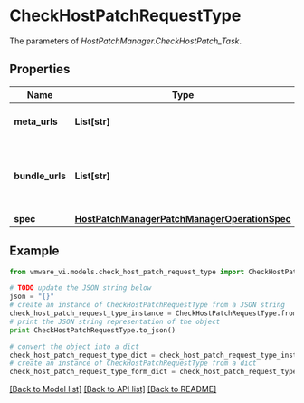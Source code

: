 # CheckHostPatchRequestType

The parameters of *HostPatchManager.CheckHostPatch_Task*. 

## Properties
Name | Type | Description | Notes
------------ | ------------- | ------------- | -------------
**meta_urls** | **List[str]** | a list of urls pointing to metadata.zip.  | [optional] 
**bundle_urls** | **List[str]** | a list of urls pointing to an \&quot;offline\&quot; bundle. It is not supported in 5.0 or later.  | [optional] 
**spec** | [**HostPatchManagerPatchManagerOperationSpec**](HostPatchManagerPatchManagerOperationSpec.md) |  | [optional] 

## Example

```python
from vmware_vi.models.check_host_patch_request_type import CheckHostPatchRequestType

# TODO update the JSON string below
json = "{}"
# create an instance of CheckHostPatchRequestType from a JSON string
check_host_patch_request_type_instance = CheckHostPatchRequestType.from_json(json)
# print the JSON string representation of the object
print CheckHostPatchRequestType.to_json()

# convert the object into a dict
check_host_patch_request_type_dict = check_host_patch_request_type_instance.to_dict()
# create an instance of CheckHostPatchRequestType from a dict
check_host_patch_request_type_form_dict = check_host_patch_request_type.from_dict(check_host_patch_request_type_dict)
```
[[Back to Model list]](../README.md#documentation-for-models) [[Back to API list]](../README.md#documentation-for-api-endpoints) [[Back to README]](../README.md)


